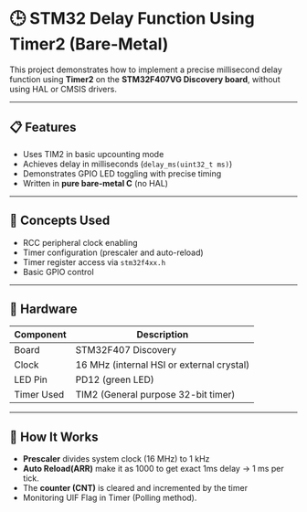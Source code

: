 # 🕒 STM32 Delay Function Using Timer2 (Bare-Metal)

This project demonstrates how to implement a precise millisecond delay function using **Timer2** on the **STM32F407VG Discovery board**, without using HAL or CMSIS drivers.

---

## 📋 Features

- Uses TIM2 in basic upcounting mode
- Achieves delay in milliseconds (`delay_ms(uint32_t ms)`)
- Demonstrates GPIO LED toggling with precise timing
- Written in **pure bare-metal C** (no HAL)

---

## 🧠 Concepts Used

- RCC peripheral clock enabling
- Timer configuration (prescaler and auto-reload)
- Timer register access via `stm32f4xx.h`
- Basic GPIO control

---

## 🧪 Hardware

| Component | Description |
|----------|-------------|
| Board | STM32F407 Discovery |
| Clock | 16 MHz (internal HSI or external crystal) |
| LED Pin | PD12 (green LED) |
| Timer Used | TIM2 (General purpose 32-bit timer) |

---

## 🔧 How It Works

- **Prescaler** divides system clock (16 MHz) to 1 kHz
- **Auto Reload(ARR)** make it as 1000 to get exact 1ms delay  → 1 ms per tick.
- The **counter (CNT)** is cleared and incremented by the timer
- Monitoring UIF Flag in Timer (Polling method).
